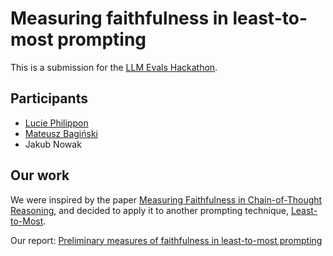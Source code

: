 # Measuring faithfulness in least-to-most prompting

This is a submission for the [LLM Evals Hackathon](https://alignmentjam.com/jam/evals).

## Participants

- [Lucie Philippon](https://www.linkedin.com/in/lucie-philippon-67690a165/)
- [Mateusz Bagiński](https://www.linkedin.com/in/mateusz-bagi%C5%84ski-522929159/)
- Jakub Nowak

## Our work

We were inspired by the paper [Measuring Faithfulness in Chain-of-Thought Reasoning](https://arxiv.org/abs/2307.13702), and decided to apply it to another prompting technique, [Least-to-Most](https://arxiv.org/abs/2205.10625).

Our report: [Preliminary measures of faithfulness in least-to-most prompting](https://docs.google.com/document/d/1ZjomWKOE6aK02V--TqpqhC_HHsy78m3yeluB_mD5ojw/edit?usp=sharing)
